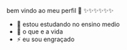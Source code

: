 bem vindo ao meu perfil 🖤 ✨✨✨✨✨✨



- 🌱 estou estudando no ensino medio 
- 💬 o que e a vida
- ⚡ eu sou engraçado
  
